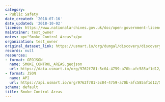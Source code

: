 ```yaml
---
category:
- Public Safety
date_created: '2018-07-16'
date_updated: '2018-10-02'
license: https://www.nationalarchives.gov.uk/doc/open-government-licence/version/3/
maintainer: test_owner
notes: <p>"Smoke Control Areas"</p>
organization: test_owner
original_dataset_link: https://usmart.io/org/dumgal/discovery/discovery-view-detail/2c3b3933-ba6f-42e2-9f58-f43ed6c401ef
records: null
resources:
- format: GEOJSON
  name: SMOKE_CONTROL_AREAS.geojson
  url: https://data.usmart.io/org/9762f781-5c04-4759-a70b-afc585af1d12/resource?resourceGUID=214d8789-651f-4b0c-90fa-5a5ad7373b74
- format: JSON
  name: API
  url: https://api.usmart.io/org/9762f781-5c04-4759-a70b-afc585af1d12/575621b3-f511-4319-b5f6-c5fb723d6538/1/urql
schema: default
title: Smoke Control Areas
---
```

